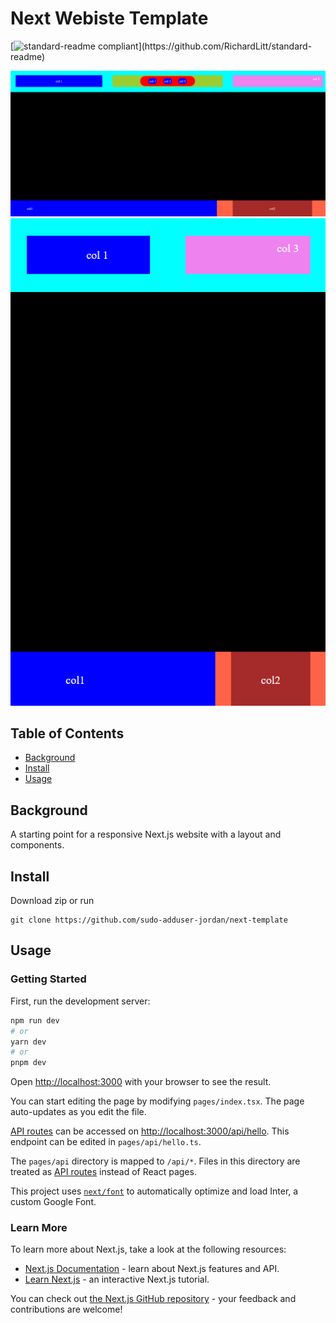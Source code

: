 # Next Webiste Template

[![standard-readme compliant](https://img.shields.io/badge/readme%20style-standard-brightgreen.svg?)](https://github.com/RichardLitt/standard-readme)

<img src="https://github.com/sudo-adduser-jordan/next-template/blob/main/next-template.png">

<img src="https://github.com/sudo-adduser-jordan/next-template/blob/main/next-template-moblie.png">

## Table of Contents

- [Background](#background)
- [Install](#install)
- [Usage](#usage)

## Background

A starting point for a responsive Next.js website with a layout and components.

## Install

Download zip or run

```
git clone https://github.com/sudo-adduser-jordan/next-template
```

## Usage

### Getting Started

First, run the development server:

```bash
npm run dev
# or
yarn dev
# or
pnpm dev
```

Open [http://localhost:3000](http://localhost:3000) with your browser to see the result.

You can start editing the page by modifying `pages/index.tsx`. The page auto-updates as you edit the file.

[API routes](https://nextjs.org/docs/api-routes/introduction) can be accessed on [http://localhost:3000/api/hello](http://localhost:3000/api/hello). This endpoint can be edited in `pages/api/hello.ts`.

The `pages/api` directory is mapped to `/api/*`. Files in this directory are treated as [API routes](https://nextjs.org/docs/api-routes/introduction) instead of React pages.

This project uses [`next/font`](https://nextjs.org/docs/basic-features/font-optimization) to automatically optimize and load Inter, a custom Google Font.

### Learn More

To learn more about Next.js, take a look at the following resources:

- [Next.js Documentation](https://nextjs.org/docs) - learn about Next.js features and API.
- [Learn Next.js](https://nextjs.org/learn) - an interactive Next.js tutorial.

You can check out [the Next.js GitHub repository](https://github.com/vercel/next.js/) - your feedback and contributions are welcome!




